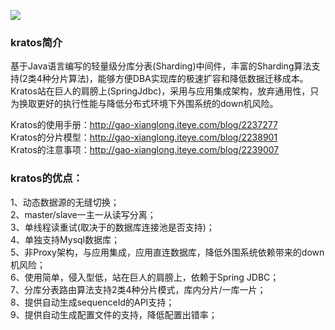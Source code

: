 ![](http://dl.iteye.com/upload/picture/pic/133965/aba2bdfc-0e1a-3916-a953-a07650485060.jpg)
### kratos简介
基于Java语言编写的轻量级分库分表(Sharding)中间件，丰富的Sharding算法支持(2类4种分片算法)，能够方便DBA实现库的极速扩容和降低数据迁移成本。Kratos站在巨人的肩膀上(SpringJdbc)，采用与应用集成架构，放弃通用性，只为换取更好的执行性能与降低分布式环境下外围系统的down机风险。<br>

Kratos的使用手册：http://gao-xianglong.iteye.com/blog/2237277<br>
Kratos的分片模型：http://gao-xianglong.iteye.com/blog/2238901<br>
Kratos的注意事项：http://gao-xianglong.iteye.com/blog/2239007<br>

### kratos的优点：
1、动态数据源的无缝切换；<br>
2、master/slave一主一从读写分离；<br>
3、单线程读重试(取决于的数据库连接池是否支持)；<br>
4、单独支持Mysql数据库；<br>
5、非Proxy架构，与应用集成，应用直连数据库，降低外围系统依赖带来的down机风险；<br>
6、使用简单，侵入型低，站在巨人的肩膀上，依赖于Spring JDBC；<br>
7、分库分表路由算法支持2类4种分片模式，库内分片/一库一片；<br>
8、提供自动生成sequenceId的API支持；<br>
9、提供自动生成配置文件的支持，降低配置出错率；<br>

